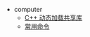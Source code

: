 - computer
    - [C++ 动态加载共享库](notes/computer/dlopen-cpp.md)
    - [常用命令](notes/computer/command.md)